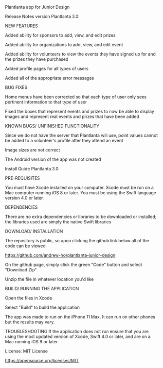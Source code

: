 Plantlanta app for Junior Design

Release Notes version Plantlanta 3.0

NEW FEATURES

 Added ability for sponsors to add, view, and edit prizes
 
 Added ability for organizations to add, view, and edit event
 
 Added ability for volunteers to view the events they have signed up for and the prizes they have purchased
 
 Added profile pages for all types of users
 
 Added all of the appropriate error messages
 
 
BUG FIXES

 Home menus have been corrected so that each type of user only sees pertinent information to that type of user
 
 Fixed the boxes that represent events and prizes to now be able to display images and represent real events and prizes that have been added
 
 
KNOWN BUGS/ UNFINISHED FUNCTIONALITY

 Since we do not have the server that Plantlanta will use, point values cannot be added to a volunteer's profile after they attend an event
 
 Image sizes are not correct
 
 The Android version of the app was not created
 
 
Install Guide Plantlanta 3.0

PRE-REQUISITES

 You must have Xcode installed on your computer.  Xcode must be run on a Mac computer running iOS 8 or later.  You must be using the Swift language version 4.0 or later.
 
 
DEPENDENCIES

 There are no extra dependencies or libraries to be downloaded or installed; the libraries used are simply the native Swift libraries
 
 
DOWNLOAD/ INSTALLATION

 The repository is public, so upon clicking the github link below all of the code can be viewed
 
 https://github.com/andrew-ho/plantlanta-junior-design
 
 On the github page, simply click the green "Code" button and select "Download Zip"
 
 Unzip the file in whatever location you'd like
 
 
BUILD/ RUNNING THE APPLICATION

 Open the files in Xcode
 
 Select "Build" to build the application
 
 The app was made to run on the iPhone 11 Max.  It can run on other phones but the results may vary.
 
 
TROUBLESHOOTING
 If the application does not run ensure that you are using the most updated version of Xcode, Swift 4.0 or later, and are on a Mac running iOS 8 or later.

License: MIT License

https://opensource.org/licenses/MIT
